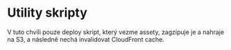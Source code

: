 # Utility skripty
V tuto chvíli pouze deploy skript, který vezme assety, zagzipuje je a nahraje na S3, a následně nechá invalidovat CloudFront cache.
